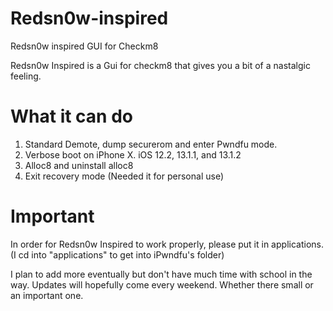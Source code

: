 # Redsn0w-inspired
Redsn0w inspired GUI for Checkm8

Redsn0w Inspired is a Gui for checkm8 that gives you a bit of a nastalgic feeling.

# What it can do
 1. Standard Demote, dump securerom and enter Pwndfu mode.
 2. Verbose boot on iPhone X. iOS 12.2, 13.1.1, and 13.1.2
 3. Alloc8 and uninstall alloc8
 4. Exit recovery mode (Needed it for personal use)
 
# Important
In order for Redsn0w Inspired to work properly, please put it in applications. (I cd into "applications" to get into iPwndfu's folder)


I plan to add more eventually but don't have much time with school in the way. Updates will hopefully come every weekend. Whether there small or an important one.
